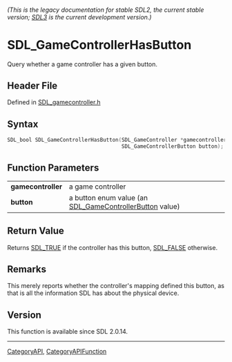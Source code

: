 ###### (This is the legacy documentation for stable SDL2, the current stable version; [SDL3](https://wiki.libsdl.org/SDL3/) is the current development version.)
# SDL_GameControllerHasButton

Query whether a game controller has a given button.

## Header File

Defined in [SDL_gamecontroller.h](https://github.com/libsdl-org/SDL/blob/SDL2/include/SDL_gamecontroller.h)

## Syntax

```c
SDL_bool SDL_GameControllerHasButton(SDL_GameController *gamecontroller,
                                     SDL_GameControllerButton button);

```

## Function Parameters

|                        |                                                                                     |
| ---------------------- | ----------------------------------------------------------------------------------- |
| **gamecontroller**     | a game controller                                                                   |
| **button**             | a button enum value (an [SDL_GameControllerButton](SDL_GameControllerButton) value) |

## Return Value

Returns [SDL_TRUE](SDL_TRUE) if the controller has this button,
[SDL_FALSE](SDL_FALSE) otherwise.

## Remarks

This merely reports whether the controller's mapping defined this button,
as that is all the information SDL has about the physical device.

## Version

This function is available since SDL 2.0.14.

----
[CategoryAPI](CategoryAPI), [CategoryAPIFunction](CategoryAPIFunction)


